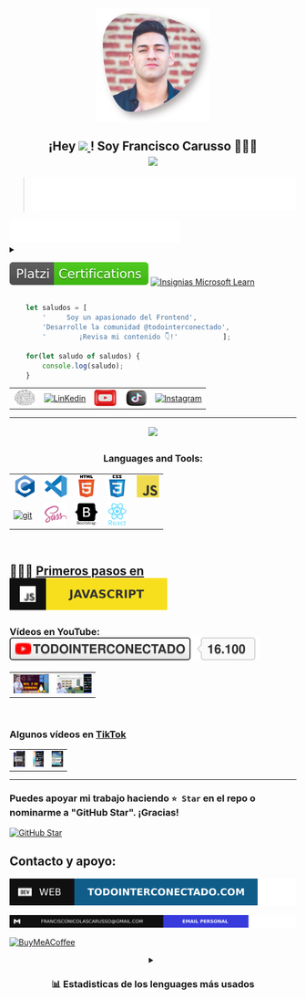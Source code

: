 <p align="center" width="300">
    <a href="https://github.com/Todointerconectado">
        <img align="center" width="200" src="img/perfil.png"/>
    </a>
    <h2 align="center">
        ¡Hey 
        <a href="https://github.com/Todointerconectado">
            <img src="https://media.giphy.com/media/hvRJCLFzcasrR4ia7z/giphy.gif" width="28">
        </a>
        ! Soy Francisco Carusso 👨🏻‍💻
        <br>
        <a align="center" href="https://github.com/Todointerconectado">
            <img align="center" src="https://readme-typing-svg.herokuapp.com?font=Jetbrain+Mono&color=76F78C&lines=A+passionate+frontend+Student;Always+learning+new+things">
        </a>
    </h2>
</p>

> [![Tabla Microsoft](./tabla-microsoft.svg)](#)

<div align="left">
    <img src="./tabla-microsoft.svg" 
        width="300" height="40" 
        alt="css-in-readme"
    >
</div>

<details>
<summary align="left">

[![Insignia Certification](./img/Platzi-Certifications-brightgreen.svg)](https://platzi.com/p/franciscoCarusso/) [![Insignias Microsoft Learn](https://img.shields.io/badge/Insignias-Microsoft_Learn-0b7cbd?style=badge&logo=Microsoft&logoColor=white&labelColor=101010)](#)

</summary>

<table align="center">
    <tr>
        <td>
            <h2 align="center" style="font-size: 19px">
                👇🏽 Rutas 👇🏽
            </h2>
        </td>
        <td colspan="7">
            <h2 align="center" style="font-size: 19px">
                👇🏽 Módulos 👇🏽
            </h2>
        </td>
    </tr>
    <tr>
        <td align="center" style="background: #3a8fbc;">
        <a href="https://learn.microsoft.com/es-es/training/achievements/learn.build-community-driven-projects-github.trophy?username=FranciscoCarusso&sharingId=CBEF06DF72EF9D85" target="_blank" rel="noreferrer"> <img src="https://learn.microsoft.com/es-es/training/achievements/github/build-community-driven-projects-github.svg" alt="Compilación de proyectos de software controlados por la comunidad en GitHub" width="50" height="50"/>  
            <p style="font-size:10px; width:100px; font-decoration: none; color: white;">
                Compilación de proyectos de software controlados por la comunidad en GitHub
            </p>
        </a>
        </td>
        <td align="center">
        <a href="https://learn.microsoft.com/es-es/training/achievements/learn.github.introduction-to-github.badge?username=FranciscoCarusso&sharingId=CBEF06DF72EF9D85" target="_blank" rel="noreferrer"> <img src="https://learn.microsoft.com/en-us/training/achievements/github/introduction-to-github.svg" alt="Introducción a GitHub" width="50" height="50"/>
            <p style="font-size:10px; width:100px; font-decoration: none; color: white;">
                Introducción a GitHub
            </p>
        </a>
        </td>
        <td align="center">
        <a href="https://learn.microsoft.com/es-es/training/achievements/learn.github.manage-innersource-program-github.badge?username=FranciscoCarusso&sharingId=CBEF06DF72EF9D85" target="_blank" rel="noreferrer"> <img src="https://learn.microsoft.com/en-us/training/achievements/github/manage-innersource-program-github.svg" alt="Administración de un programa de InnerSource mediante GitHub" width="50" height="50"/>
            <p style="font-size:10px; width:100px; font-decoration: none; color: white;">
                Administración de un programa de InnerSource mediante GitHub
            </p>
        </a>
        </td>
        <td align="center">
        <a href="https://learn.microsoft.com/es-es/training/achievements/learn.github.create-open-source-program-github.badge?username=FranciscoCarusso&sharingId=CBEF06DF72EF9D85" target="_blank" rel="noreferrer"> <img src="https://learn.microsoft.com/es-es/training/achievements/github/create-open-source-program-github.svg" alt="Creación de un programa de código abierto mediante procedimientos recomendados de GitHub" width="50" height="50"/>
            <p style="font-size:10px; width:100px; font-decoration: none; color: white;">
                Creación de un programa de código abierto mediante procedimientos recomendados de GitHub
            </p>
        </a>
        </td>
        <td align="center">
        <a href="https://learn.microsoft.com/es-es/training/achievements/learn.github.upload-project-github.badge?username=FranciscoCarusso&sharingId=CBEF06DF72EF9D85" target="_blank" rel="noreferrer"> <img src="https://learn.microsoft.com/es-es/training/achievements/github/upload-project-github.svg" alt="Carga de un proyecto mediante procedimientos recomendados de GitHub" width="50" height="50"/>
            <p style="font-size:10px; width:100px; font-decoration: none; color: white;">
                Carga de un proyecto mediante procedimientos recomendados de GitHub
            </p>
        </a>
        </td>
        <td align="center">
        <a href="https://learn.microsoft.com/es-es/training/achievements/learn.github.migrate-repository-github.badge?username=FranciscoCarusso&sharingId=CBEF06DF72EF9D85" target="_blank" rel="noreferrer"> <img src="https://learn.microsoft.com/es-es/training/achievements/github/migrate-repository-github.svg" alt="Migración de un repositorio mediante procedimientos recomendados de GitHub" width="50" height="50"/>
            <p style="font-size:10px; width:100px; font-decoration: none; color: white;">
                Migración de un repositorio mediante procedimientos recomendados de GitHub
            </p>
        </a>
        </td>
        <td align="center">
        <a href="https://learn.microsoft.com/es-es/training/achievements/learn.github.maintain-secure-repository-github.badge?username=FranciscoCarusso&sharingId=CBEF06DF72EF9D85" target="_blank" rel="noreferrer"> <img src="https://learn.microsoft.com/es-es/training/achievements/github/maintain-secure-repository-github.svg" alt="Mantenimiento de un repositorio seguro mediante procedimientos recomendados de GitHub" width="50" height="50"/>
            <p style="font-size:10px; width:100px; font-decoration: none; color: white;">
                Mantenimiento de un repositorio seguro mediante procedimientos recomendados de GitHub
            </p>
        </a>
        </td>
        <td align="center">
        <a href="https://learn.microsoft.com/es-es/training/achievements/learn.github.contribute-opensource.badge?username=FranciscoCarusso&sharingId=CBEF06DF72EF9D85" target="_blank" rel="noreferrer"> <img src="https://learn.microsoft.com/es-es/training/achievements/github/contribute-to-an-open-source-project-on-github.svg" alt="Contribución a un proyecto de código abierto en GitHub" width="50" height="50"/>
            <p style="font-size:10px; width:100px; font-decoration: none; color: white;">
                Contribución a un proyecto de código abierto en GitHub
            </p>
        </a>
        </td>
    </tr>
    <tr>
        <td align="center" style="background: #3a8fbc;">
        <a href="https://learn.microsoft.com/es-es/training/achievements/learn.manage-project-lifecycle-github.trophy?username=FranciscoCarusso&sharingId=CBEF06DF72EF9D85" target="_blank" rel="noreferrer"> <img src="https://learn.microsoft.com/es-es/training/achievements/github/manage-project-lifecycle-github.svg" alt="Administración del ciclo de vida de los proyectos en GitHub" width="50" height="50"/>
            <p style="font-size:10px; width:100px; font-decoration: none; color: white;">
                Administración del ciclo de vida de los proyectos en GitHub
            </p>
        </a>
        </td>
    </tr>
</table>

</details>


```javascript
    let saludos = [
        '     Soy un apasionado del Frontend',
        'Desarrolle la comunidad @todointerconectado',
        '        ¡Revisa mi contenido 👇!'           ];

    for(let saludo of saludos) {
        console.log(saludo);
    }
```

<table align="center">
  <tr>
    <td>
      <a href="https://todointerconectado.com" target="_blank">
        <img align="center" src="img/TIC.png" alt="https://todointerconectado.com" height="30" width="40" /></a>
    </td>
    <td>
      <a href="https://www.linkedin.com/comm/mynetwork/discovery-see-all?usecase=PEOPLE_FOLLOWS&followMember=franciscocarusso" target="_blank">
        <img align="center" src="https://raw.githubusercontent.com/rahuldkjain/github-profile-readme-generator/master/src/images/icons/Social/linked-in-alt.svg" alt="LinKedin" height="30" width="40" /></a>
    </td>
    <td>
      <a href="https://www.youtube.com/@todointerconectado" target="_blank">
        <img align="center" src="img/youtube.png" alt="YouTube" height="30" width="40" /></a>
    </td>
    <td>
      <a href="https://www.tiktok.com/@todointerconectado" target="_blank">
        <img align="center" src="img/tik_tok.png" alt="TikTok" height="30" width="40" /></a>
    </td>
    <td>
      <a href="https://instagram.com/franciscocarusso" target="_blank">
        <img align="center" src="https://raw.githubusercontent.com/rahuldkjain/github-profile-readme-generator/master/src/images/icons/Social/instagram.svg" alt="Instagram" height="30" width="40" /></a>
    </td>
  </tr>
</table>

<hr>

<p align="center" width="400" height="300">
    <a href="https://github.com/Todointerconectado" target='_black'>
    <img align="center" src="https://media.giphy.com/media/SWoSkN6DxTszqIKEqv/giphy.gif"/></a>
<p>

## <h3 align="center">Languages and Tools: </h3>

<table align="center">
    <tr>
        <td>
        <a href="https://www.cprogramming.com/" target="_blank" rel="noreferrer"> <img src="https://raw.githubusercontent.com/devicons/devicon/master/icons/c/c-original.svg" alt="c" width="40" height="40"/>  </a>
        </td>
        <td>
        <a href="https://code.visualstudio.com/" target="_blank" rel="noreferrer"> <img src="img/vscode-original.svg" alt="VSCode" width="40" height="40"/>  </a>
        </td>
        <td>
        <a href="https://www.w3.org/html/" target="_blank" rel="noreferrer"> <img src="https://raw.githubusercontent.com/devicons/devicon/master/icons/html5/html5-original-wordmark.svg" alt="html5" width="40" height="40"/>  </a>
        </td>
        <td>
        <a href="https://www.w3schools.com/css/" target="_blank" rel="noreferrer"> <img src="https://raw.githubusercontent.com/devicons/devicon/master/icons/css3/css3-original-wordmark.svg" alt="css3" width="40" height="40"/>  </a>
        </td>
        <td>
        <a href="https://developer.mozilla.org/en-US/docs/Web/JavaScript" target="_blank" rel="noreferrer"> <img src="https://raw.githubusercontent.com/devicons/devicon/master/icons/javascript/javascript-original.svg" alt="javascript" width="40" height="40"/>  </a>
        </td>
    </tr>
    <tr>
        <td>
        <a href="https://git-scm.com/" target="_blank" rel="noreferrer"> <img src="https://www.vectorlogo.zone/logos/git-scm/git-scm-icon.svg" alt="git" width="40" height="40"/>  </a>
        </td>
        <td>
        <a href="https://sass-lang.com" target="_blank" rel="noreferrer"> <img src="https://raw.githubusercontent.com/devicons/devicon/master/icons/sass/sass-original.svg" alt="sass" width="40" height="40"/>  </a>
        </td>
        <td>
        <a href="https://getbootstrap.com" target="_blank" rel="noreferrer"> <img src="https://raw.githubusercontent.com/devicons/devicon/master/icons/bootstrap/bootstrap-plain-wordmark.svg" alt="bootstrap" width="40" height="40"/>  </a>
        </td>
        <td>
        <a href="https://reactjs.org/" target="_blank" rel="noreferrer"> <img src="https://raw.githubusercontent.com/devicons/devicon/master/icons/react/react-original-wordmark.svg" alt="react" width="40" height="40"/>  </a>
        </td>
        <td>
        </td>
    </tr>
</table>

<br>

## 👨🏼‍🎓 [Primeros pasos en](https://github.com/Todointerconectado/basicojavascript) <a href="https://github.com/Todointerconectado/basicojavascript" target="_blank"> <img src="img/insigniaJavascript.svg" alt="https://github.com/Todointerconectado/basicojavascript" ></a>

### Vídeos en YouTube: [![Youtube Todointerconectado channel](/img/youtube.svg)](https://www.youtube.com/@todointerconectado)

<table style="width:30%">
    <tr>
        <td align="center">
            <a href='https://www.youtube.com/watch?v=LeaKOlriVCk&t=1055s' target='_blank'>
                <img src='img/youtubeTerminal.png' alt='Instalar WSL2 en Windows 10: CONFIGURAR UBUNTU 22.04'/></a>
            </a>
        </td>
        <td align="center">
            <a href='https://www.youtube.com/watch?v=VGONJt-d2Q4&t=4s' target='_blank'>
                <img src='img/yutubePantalla.jpg' alt='Ampliar la pantalla del escritorio al celular!' /></a>
            </a>
        </td>
    </tr>
</table>

<br>

### Algunos vídeos en [TikTok](https://tiktok.com/@todointerconectado)

<table style="width:20%">
    <tr>
        <td align="center">
            <a href='https://vm.tiktok.com/ZMYfUF9hT/' target='_blank'>
                <img src='img/tiktok/controlarPc.png' alt='CONTROLAR la PC con el Celular!!' />
            </a>
        </td>
        <td align="center">
            <a href='https://vm.tiktok.com/ZMYfU8hLq/' target='_blank'>
                <img src='img/tiktok/Desarrollador.png' alt='Como ACTIVAR la OPCIÓN DESARROLLADOR en el CELULAR' />
            </a>
        </td>
        <td align="center">
            <a href='https://vm.tiktok.com/ZMYfUUmnf/' target='_blank'>
                <img src='img/tiktok/virtualizacion.png' alt='ACTIVAR la VIRTUALIZACIÓN en la BIOS Windows 10/11' />
            </a>
        </td>
    </tr>
</table>

<hr> 

### Puedes apoyar mi trabajo haciendo `⭐ Star` en el repo o nominarme a "GitHub Star". ¡Gracias!

[![GitHub Star](https://img.shields.io/badge/GitHub-Nominar_a_star-yellow?style=for-the-badge&logo=github&logoColor=white&labelColor=101010)](https://stars.github.com/nominate/)

</hr>

## Contacto y apoyo:

[![web](/img/web.svg)](https://todointerconectado.com)
</br>

[![Email](/img/email.svg)](mailto:francisconicolascarusso@gmail.com)
</br>

[![BuyMeACoffee](https://img.shields.io/badge/Buy_Me_A_Coffee-apoya_mi_trabajo-FFDD00?style=for-the-badge&logo=buy-me-a-coffee&logoColor=white&labelColor=101010)](https://www.buymeacoffee.com/francarusso)

<details>
    <summary align="center">
        <h3>📊 Estadisticas de los lenguages más usados</h3>
    </summary>
    <img align="left"  src="https://github-readme-stats.vercel.app/api?username=todointerconectado&show_icons=true&locale=en&layout=compact"
    alt="todointerconectado"  width="400px"/> 
    <img align="right" src="https://github-readme-stats.vercel.app/api/top-langs?username=todointerconectado&show_icons=true&locale=en&layout=compact"
    alt="todointerconectado" height="157px"/>
</details>